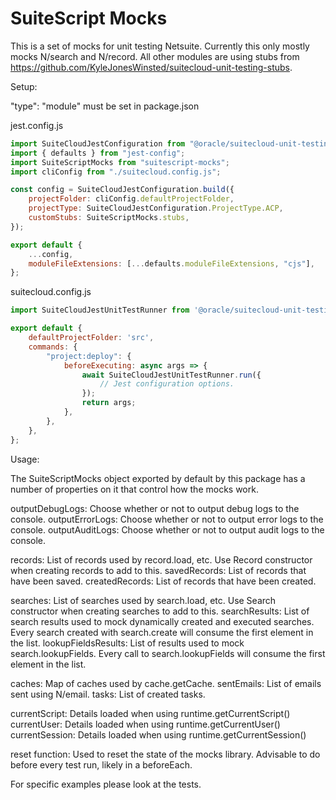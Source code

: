 # SuiteScript Mocks

This is a set of mocks for unit testing Netsuite. Currently this only mostly mocks N/search and N/record. All other modules are using stubs from https://github.com/KyleJonesWinsted/suitecloud-unit-testing-stubs.


Setup:

"type": "module" must be set in package.json
  
jest.config.js
```js
import SuiteCloudJestConfiguration from "@oracle/suitecloud-unit-testing/jest-configuration/SuiteCloudJestConfiguration.js";
import { defaults } from "jest-config";
import SuiteScriptMocks from "suitescript-mocks";
import cliConfig from "./suitecloud.config.js";

const config = SuiteCloudJestConfiguration.build({
	projectFolder: cliConfig.defaultProjectFolder,
	projectType: SuiteCloudJestConfiguration.ProjectType.ACP,
	customStubs: SuiteScriptMocks.stubs,
});

export default {
	...config,
	moduleFileExtensions: [...defaults.moduleFileExtensions, "cjs"],
};
```

suitecloud.config.js
```js
import SuiteCloudJestUnitTestRunner from '@oracle/suitecloud-unit-testing/services/SuiteCloudJestUnitTestRunner.js';

export default {
	defaultProjectFolder: 'src',
	commands: {
		"project:deploy": {
			beforeExecuting: async args => {
				await SuiteCloudJestUnitTestRunner.run({
					// Jest configuration options.
				});
				return args;
			},
		},
	},
};
```

Usage:

The SuiteScriptMocks object exported by default by this package has a number of properties on it that control how the mocks work.

outputDebugLogs: Choose whether or not to output debug logs to the console.
outputErrorLogs: Choose whether or not to output error logs to the console.
outputAuditLogs: Choose whether or not to output audit logs to the console.

records: List of records used by record.load, etc. Use Record constructor when creating records to add to this.
savedRecords: List of records that have been saved.
createdRecords: List of records that have been created.

searches: List of searches used by search.load, etc. Use Search constructor when creating searches to add to this.
searchResults: List of search results used to mock dynamically created and executed searches. Every search created with search.create will consume the first element in the list.
lookupFieldsResults: List of results used to mock search.lookupFields. Every call to search.lookupFields will consume the first element in the list.

caches: Map of caches used by cache.getCache.
sentEmails: List of emails sent using N/email.
tasks: List of created tasks.

currentScript: Details loaded when using runtime.getCurrentScript()
currentUser: Details loaded when using runtime.getCurrentUser()
currentSession: Details loaded when using runtime.getCurrentSession()

reset function: Used to reset the state of the mocks library. Advisable to do before every test run, likely in a beforeEach.

For specific examples please look at the tests.